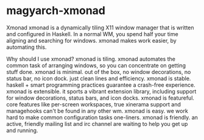 # magyarch-xmonad
Xmonad
xmonad is a dynamically tiling X11 window manager that is written and configured in Haskell. In a normal WM, you spend half your time aligning and searching for windows. xmonad makes work easier, by automating this.

Why should I use xmonad?
xmonad is tiling.
xmonad automates the common task of arranging windows, so you can concentrate on getting stuff done.
xmonad is minimal.
out of the box, no window decorations, no status bar, no icon dock. just clean lines and efficiency.
xmonad is stable.
haskell + smart programming practices guarantee a crash-free experience.
xmonad is extensible.
it sports a vibrant extension library, including support for window decorations, status bars, and icon docks.
xmonad is featureful.
core features like per-screen workspaces, true xinerama support and managehooks can't be found in any other wm.
xmonad is easy.
we work hard to make common configuration tasks one-liners.
xmonad is friendly.
an active, friendly mailing list and irc channel are waiting to help you get up and running.
